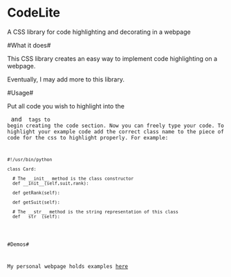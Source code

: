 CodeLite
========

A CSS library for code highlighting and decorating in a webpage

#What it does#

This CSS library creates an easy way to implement code highlighting on a webpage.

Eventually, I may add more to this library.

#Usage#

Put all code you wish to highlight into the <pre> and <code> tags to begin creating the code section. Now you can freely type your code. To highlight your example code add the correct class name to the piece of code for the css to highlight properly. For example:

<pre><code><span class="com">#!/usr/bin/python</span>
<span class="pln"></span>
<span class="kwd">class</span><span class="pln"> </span><span class="typ">Card</span><span class="pln">:</span>
<span class="pln">
  </span><span class="com"># The __init__ method is the class constructor</span><span class="pln">
  </span><span class="kwd">def</span><span class="pln"> __init__(self,suit,rank):</span>
<span class="pln">
  </span><span class="kwd">def</span><span class="pln"> getRank(self):</span>
<span class="pln">
  </span><span class="kwd">def</span><span class="pln"> getSuit(self):</span>
<span class="pln">
  </span><span class="com"># The __str__ method is the string representation of this class</span><span class="pln">
  </span><span class="kwd">def</span><span class="pln"> __str__(self):</span></code></pre>

#Demos#

My personal webpage holds examples [here](https://github.com/Chippers255/EuchrePy)
